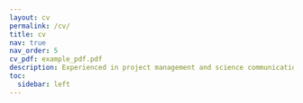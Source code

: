 ```yaml
---
layout: cv
permalink: /cv/
title: cv
nav: true
nav_order: 5
cv_pdf: example_pdf.pdf
description: Experienced in project management and science communication. Award-winning public engagement and outreach activities. Seeking to apply organisational and communication skills as an outreach scientist.
toc:
  sidebar: left
---
```

